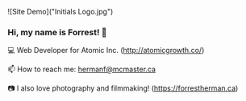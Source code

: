 ![Site Demo]("Initials Logo.jpg")

### Hi, my name is Forrest! 👋

💻 Web Developer for Atomic Inc. (http://atomicgrowth.co/)

📫 How to reach me: hermanf@mcmaster.ca

📷 I also love photography and filmmaking! (https://forrestherman.ca)

<!--
**forrest-herman/forrest-herman** is a ✨ _special_ ✨ repository because its `README.md` (this file) appears on your GitHub profile.

Here are some ideas to get you started:

- 🔭 I’m currently working on ...
- 🌱 I’m currently learning ...
- 👯 I’m looking to collaborate on ...
- 🤔 I’m looking for help with ...
- 💬 Ask me about ...
- 📫 How to reach me: ...
- 😄 Pronouns: ...
- ⚡ Fun fact: ...
-->

